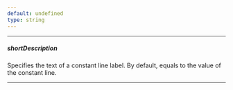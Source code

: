 ```yaml
---
default: undefined
type: string
---
```

---
##### shortDescription
Specifies the text of a constant line label. By default, equals to the value of the constant line.

---
